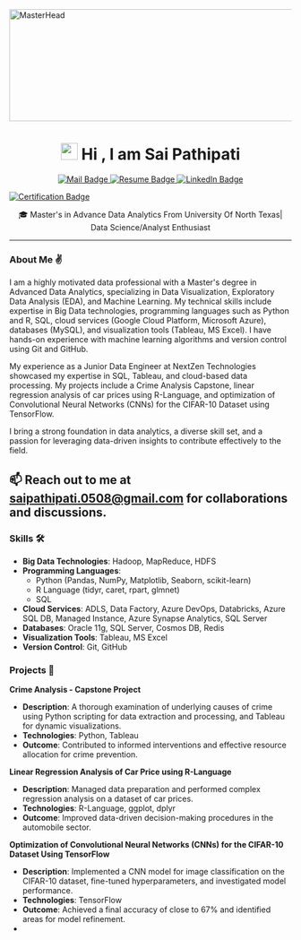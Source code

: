   <img src="https://cdn.analyticsvidhya.com/wp-content/uploads/2023/08/System-engineer-to-data-analyst.jpeg" alt="MasterHead" width="1000" height="200">
</a>
<h1 align = "center"><img src="https://media.giphy.com/media/hvRJCLFzcasrR4ia7z/giphy.gif" width="30" />  Hi , I am Sai Pathipati </h1>
<p align="center">
  <a href="mailto:saipathipati.0508@gmail.com">
    <img src="https://img.shields.io/badge/Mail-f25030?style=for-the-badge&logoColor=white" alt="Mail Badge">
  </a>
  <a href="https://docs.google.com/document/d/1yzH2cnFviOw8Ge0ElLr1eisnON1wLzGl/edit?usp=sharing">
    <img src="https://img.shields.io/badge/Resume-f2f542?style=for-the-badge&logoColor=white" alt="Resume Badge">
</a>
  <a href="https://www.linkedin.com/in/sai-chowdary-41199b209/">
    <img src="https://img.shields.io/badge/LinkedIn-0077b5?style=for-the-badge&logoColor=white" alt="LinkedIn Badge">
  </a>
</p>
<p>
  <a href="[https://www.yourcertificationwebsite.com](https://learn.microsoft.com/en-us/users/saikumarpathipati-8132/credentials/559b9dbc5f1e7265)">
    <img src="https://example.com/path/to/your/certification/logo.png" alt="Certification Badge">
  </a>
</p>


<div align="center">

🎓 Master's in Advance Data Analytics From University Of North Texas| Data Science/Analyst Enthusiast

</div>

---

### About Me ✌️
I am a highly motivated data professional with a Master's degree in Advanced Data Analytics, specializing in Data Visualization, Exploratory Data Analysis (EDA), and Machine Learning. My technical skills include expertise in Big Data technologies, programming languages such as Python and R, SQL, cloud services (Google Cloud Platform, Microsoft Azure), databases (MySQL), and visualization tools (Tableau, MS Excel). I have hands-on experience with machine learning algorithms and version control using Git and GitHub.

My experience as a Junior Data Engineer at NextZen Technologies showcased my expertise in SQL, Tableau, and cloud-based data processing. My projects include a Crime Analysis Capstone, linear regression analysis of car prices using R-Language, and optimization of Convolutional Neural Networks (CNNs) for the CIFAR-10 Dataset using TensorFlow.

I bring a strong foundation in data analytics, a diverse skill set, and a passion for leveraging data-driven insights to contribute effectively to the field.

📫 Reach out to me at saipathipati.0508@gmail.com for collaborations and discussions.
---

### Skills 🛠️
- **Big Data Technologies**: Hadoop, MapReduce, HDFS
- **Programming Languages**: 
  - Python (Pandas, NumPy, Matplotlib, Seaborn, scikit-learn)
  - R Language (tidyr, caret, rpart, glmnet)
  - SQL
- **Cloud Services**: ADLS, Data Factory, Azure DevOps, Databricks, Azure SQL DB, Managed Instance, Azure Synapse Analytics, SQL Server
- **Databases**: Oracle 11g, SQL Server, Cosmos DB, Redis
- **Visualization Tools**: Tableau, MS Excel
- **Version Control**: Git, GitHub
### Projects 🚀
**Crime Analysis - Capstone Project**
- **Description**: A thorough examination of underlying causes of crime using Python scripting for data extraction and processing, and Tableau for dynamic visualizations.
- **Technologies**: Python, Tableau
- **Outcome**: Contributed to informed interventions and effective resource allocation for crime prevention.

**Linear Regression Analysis of Car Price using R-Language**
- **Description**: Managed data preparation and performed complex regression analysis on a dataset of car prices.
- **Technologies**: R-Language, ggplot, dplyr
- **Outcome**: Improved data-driven decision-making procedures in the automobile sector.

**Optimization of Convolutional Neural Networks (CNNs) for the CIFAR-10 Dataset Using TensorFlow**
- **Description**: Implemented a CNN model for image classification on the CIFAR-10 dataset, fine-tuned hyperparameters, and investigated model performance.
- **Technologies**: TensorFlow
- **Outcome**: Achieved a final accuracy of close to 67% and identified areas for model refinement.
- 
